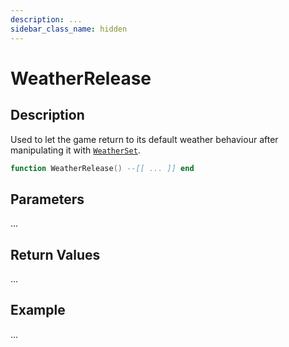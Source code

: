 ```yaml
---
description: ...
sidebar_class_name: hidden
---
```


# WeatherRelease

## Description

Used to let the game return to its default weather behaviour after manipulating it with [`WeatherSet`](/docs/game-reference/global-functions/WeatherSet).

```lua
function WeatherRelease() --[[ ... ]] end
```

## Parameters

...

## Return Values

...

## Example

...

